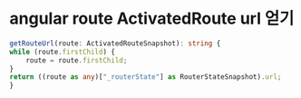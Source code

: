 # angular route ActivatedRoute url 얻기

```ts
getRouteUrl(route: ActivatedRouteSnapshot): string {
while (route.firstChild) {
    route = route.firstChild;
}
return ((route as any)["_routerState"] as RouterStateSnapshot).url;
}
```
